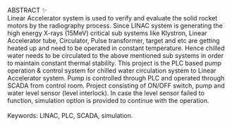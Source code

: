 ABSTRACT ✨<br>
Linear Accelerator system is used to verify and evaluate the solid rocket motors by the radiography process. Since LINAC system is generating the high energy X-rays (15MeV) critical sub systems like Klystron, Linear Accelerator tube, Circulator, Pulse transformer, target and etc are getting heated up and need to be operated in constant temperature. Hence chilled water needs to be circulated to the above mentioned sub systems in order to maintain constant thermal stability. This project is the PLC based pump operation & control system for chilled water circulation system to Linear Accelerator system. Pump is controlled through PLC and operated through SCADA from control room. Project consisting of ON/OFF switch, pump and water level sensor (level interlock). In case the level sensor failed to function, simulation option is provided to continue with the operation. <br>
<br>Keywords: LINAC, PLC, SCADA, simulation.

